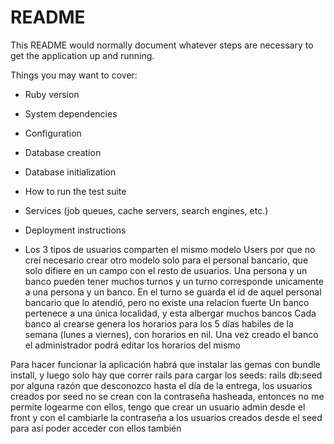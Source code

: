 # README

This README would normally document whatever steps are necessary to get the
application up and running.

Things you may want to cover:

* Ruby version

* System dependencies

* Configuration

* Database creation

* Database initialization

* How to run the test suite

* Services (job queues, cache servers, search engines, etc.)

* Deployment instructions

* Los 3 tipos de usuarios comparten el mismo modelo Users por que no creí necesario crear otro modelo solo para 
el personal bancario, que solo difiere en un campo con el resto de usuarios.
Una persona y un banco pueden tener muchos turnos y un turno corresponde unicamente a una persona y un banco. En el turno se guarda el id de aquel personal bancario que lo atendió, pero no existe una relacion fuerte
Un banco pertenece a una única localidad, y esta albergar muchos bancos
Cada banco al crearse genera los horarios para los 5 días habiles de la semana (lunes a viernes), con horarios en nil. Una vez creado el banco el administrador podrá editar los horarios del mismo

Para hacer funcionar la aplicación habrá que instalar las gemas con bundle install, y luego solo hay que correr rails 
para cargar los seeds: rails db:seed
por alguna razón que desconozco hasta el día de la entrega, los usuarios creados por seed no se crean con la contraseña hasheada, entonces no me permite logearme con ellos, tengo que crear un usuario admin desde el front y con el cambiarle la contraseña a los usuarios creados desde el seed para así poder acceder con ellos también
